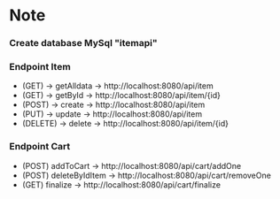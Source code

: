 # Note
### Create database MySql "itemapi"

### Endpoint Item
  - (GET) -> getAlldata -> http://localhost:8080/api/item
  - (GET) -> getById -> http://localhost:8080/api/item/{id}
  - (POST) -> create -> http://localhost:8080/api/item
  - (PUT) -> update -> http://localhost:8080/api/item
  - (DELETE) -> delete -> http://localhost:8080/api/item/{id}
  
### Endpoint Cart
  - (POST) addToCart -> http://localhost:8080/api/cart/addOne
  - (POST) deleteByIdItem -> http://localhost:8080/api/cart/removeOne
  - (GET) finalize -> http://localhost:8080/api/cart/finalize
